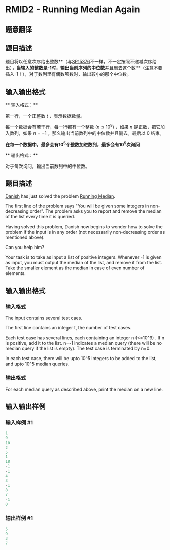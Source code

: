 # RMID2 - Running Median Again

## 题意翻译

## 题目描述

题目将以任意次序给出整数**（与[SP15376](https://www.luogu.org/problemnew/show/SP15376)不一样，不一定按照不递减次序给出）**，当输入的整数是-1时，输出当前序列的中位数**并且删去这个数**（注意不要插入-1！），对于数列里有偶数项数时，输出较小的那个中位数。

## 输入输出格式

** 输入格式：**

第一行，一个正整数 $t$ ，表示数据数量。

每一个数据会有若干行，每一行都有一个整数 $(n \leqslant 10^9)$ ，如果 $n$ 是正数，把它加入数列，如果 $n=-1$ ，那么输出当前数列中的中位数并且删去。最后以 $0$ 结束。

**在每一个数据中，最多会有$10^5$个整数加进数列，最多会有$10^5$次询问**

** 输出格式：**

对于每次询问，输出当前数列中的中位数。

## 题目描述

[Danish](../../../users/danish037/) has just solved the problem [Running Median](../RMID/).

The first line of the problem says "You will be given some integers in non-decreasing order". The problem asks you to report and remove the median of the list every time it is queried.

Having solved this problem, Danish now begins to wonder how to solve the problem if the input is in any order (not necessarily non-decreasing order as mentioned above).

Can you help him?

Your task is to take as input a list of positive integers. Whenever -1 is given as input, you must output the median of the list, and remove it from the list. Take the smaller element as the median in case of even number of elements.

## 输入输出格式

### 输入格式

The input contains several test caes.

The first line contains an integer t, the number of test cases.

Each test case has several lines, each containing an integer n (<=10^9) . If n is positive, add it to the list. n=-1 indicates a median query (there will be no median query if the list is empty). The test case is terminated by n=0.

In each test case, there will be upto 10^5 integers to be added to the list, and upto 10^5 median queries.

### 输出格式

For each median query as described above, print the median on a new line.

## 输入输出样例

### 输入样例 #1

```cpp
1
9
10
2
5
1
18
-1
-1
4
3
-1
8
7
-1
0
```


### 输出样例 #1

```cpp
5
9
3
7
```


